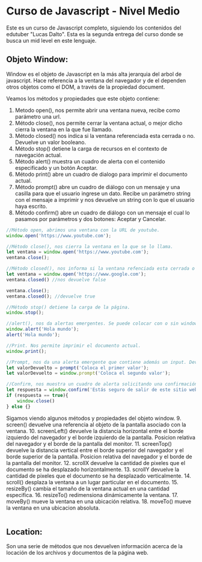 # Curso de Javascript - Nivel Medio
Este es un curso de Javascript completo, siguiendo los contenidos del edutuber "Lucas Dalto". Esta es la segunda entrega del curso donde se busca un mid level en este lenguaje.

## Objeto Window:
Window es el objeto de Javascript en la más alta jerarquia del arbol de javascript. Hace referencia a la ventana del navegador y de el dependen otros objetos como el DOM, a través de la propiedad document.

Veamos los métodos y propiedades que este objeto contiene:
1. Metodo open(), nos permite abrir una ventana nueva, recibe como parámetro una url.
2. Método close(), nos permite cerrar la ventana actual, o mejor dicho cierra la ventana en la que fue llamado.
3. Método closed() nos indica si la ventana referenciada esta cerrada o no. Devuelve un valor booleano.
4. Método stop() detiene la carga de recursos en el contexto de navegación actual.
5. Método alert() muestra un cuadro de alerta con el contenido especificado y un botón Aceptar.
6. Método print() abre un cuadro de dialogo para imprimir el documento actual.
7. Método prompt() abre un cuadro de diálogo con un mensaje y una casilla para que el usuario ingrese un dato. Recibe un parámetro string con el mensaje a imprimir y nos devuelve un string con lo que el usuario haya escrito.
8. Método confirm() abre un cuadro de diálogo con un mensaje el cual lo pasamos por parámetros y dos botones: Aceptar y Cancelar.

```javascript
//Método open, abrimos una ventana con la URL de youtube.
window.open('https://www.youtube.com');

//Método close(), nos cierra la ventana en la que se lo llama.
let ventana = window.open('https://www.youtube.com');
ventana.close();

//Método closed(), nos informa si la ventana refenciada esta cerrada o no.
let ventana = window.open('https://www.google.com');
ventana.closed() //nos devuelve false

ventana.close();
ventana.closed(); //devuelve true

//Método stop() detiene la carga de la página.
window.stop();

//alert(), nos da alertas emergentes. Se puede colocar con o sin window.
window.alert('Hola mundo');
alert('Hola mundo');

//Print. Nos permite imprimir el documento actual.
window.print();

//Prompt, nos da una alerta emergente que contiene además un input. Devuelve el valor de input.
let valorDevuelto = prompt('Coloca el primer valor');
let valorDevuelto = window.prompt('Coloca el segundo valor');

//Confirm, nos muestra un cuadro de alerta solicitando una confirmación. Devuelve un valor booleano.
let respuesta = window.confirm('Estás seguro de salir de este sitio web?');
if (respuesta == true){
    window.close()
} else {}
```

Sigamos viendo algunos métodos y propiedades del objeto window.
9. screen() devuelve una referencia al objeto de la pantalla asociado con la ventana.
10. screenLeft() devuelve la distancia horizontal entre el borde izquierdo del navegador y el borde izquierdo de la pantalla. Posicion relativa del navegador y el borde de la pantalla del monitor. 
11. screenTop() devuelve la distancia vertical entre el borde superior del navegador y el borde superior de la pantalla. Posicion relativa del navegador y el borde de la pantalla del monitor.
12. scrollX devuelve la cantidad de pixeles que el documento se ha desplazado horizontalmente.
13. scrollY devuelve la cantidad de pixeles que el documento se ha desplazado verticalmente.
14. scroll() desplaza la ventana a un lugar particular en el documento.
15. resizeBy() cambia el tamaño de la ventana actual en una cantidad especifica.
16. resizeTo() redimensiona dinámicamente la ventana.
17. moveBy() mueve la ventana en una ubicación relativa.
18. moveTo() mueve la ventana en una ubicacion absoluta.

```javascript


```
## Location:
Son una serie de métodos que nos devuelven información acerca de la locación de los archivos y documentos de la página web.